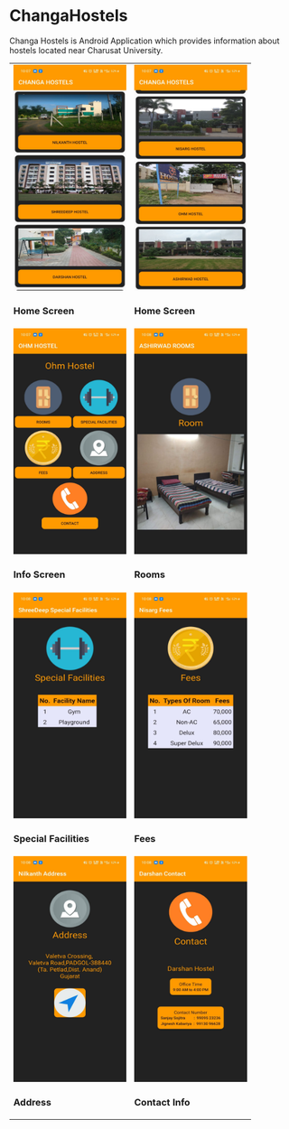 # ChangaHostels
Changa Hostels is Android Application which provides information about hostels located near Charusat University.

<table cellspacing="2">
  <tr>
    <td><img src="/Screenshots/ss1.jpg" alt="Home Screen" height="400px" width="200px">
        <h3> Home Screen </h3>
    </td>
    <td><img src="/Screenshots/ss2.jpg" alt="Home Screen" height="400px" width="200px">
        <h3> Home Screen </h3>
    </td>
  </tr>
  <tr>
    <td><img src="/Screenshots/ss3.jpg" alt="Info Screen" height="400px" width="200px">
        <h3> Info Screen </h3>
    </td>
    <td><img src="/Screenshots/ss4.jpg" alt="Rooms" height="400px" width="200px">
        <h3> Rooms </h3>
    </td>
  </tr>
  <tr>
    <td><img src="/Screenshots/ss5.jpg" alt="Special Facilities" height="400px" width="200px">
        <h3> Special Facilities </h3>
    </td>
    <td><img src="/Screenshots/ss6.jpg" alt="Fees" height="400px" width="200px">
        <h3> Fees </h3>
    </td>
  </tr>
  <tr>
    <td><img src="/Screenshots/ss7.jpg" alt="Address" height="400px" width="200px">
        <h3> Address </h3>
    </td>
    <td><img src="/Screenshots/ss10.jpg" alt="Contact Info" height="400px" width="200px">
        <h3> Contact Info </h3>
    </td>
  </tr>
 
 
</table>
